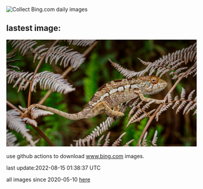 ![Collect Bing.com daily images](https://github.com/counter2015/bing-daily-images/workflows/Collect%20Bing.com%20daily%20images/badge.svg)
## lastest image:
![](images/PantherChameleon.jpg)

use github actions to download www.bing.com images.

last update:2022-08-15 01:38:37 UTC

all images since 2020-05-10 [here](https://github.com/counter2015/bing-daily-images/tree/master/images) 
